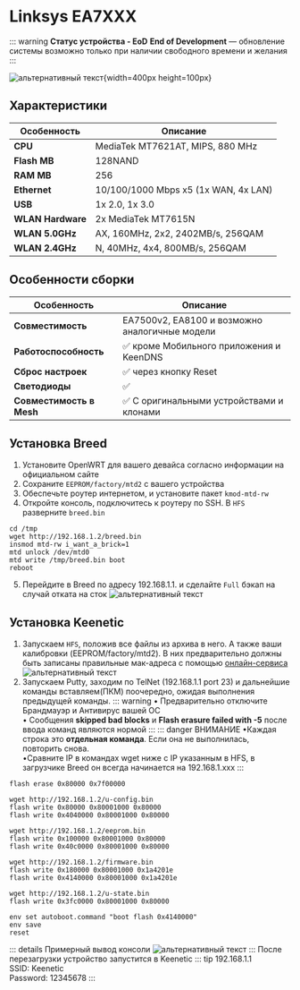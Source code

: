 # Linksys EA7XXX <YezBadge type="keenetic" text="4.1.6" url="/assets/files/firmware/Linksys-EA7xxx.zip" />

::: warning **Статус устройства - EoD**
**End of Development** — обновление системы возможно только при наличии свободного времени и желания
:::

![альтернативный текст](/assets/images/wiki/guides/Linksys/main.png){width=400px height=100px}

## Характеристики

| Особенность       | Описание                             |
|-------------------|--------------------------------------|
| **CPU**           | MediaTek MT7621AT, MIPS, 880 MHz     |
| **Flash MB**      | 128NAND                              |
| **RAM MB**        | 256                                  |
| **Ethernet**      | 10/100/1000 Mbps x5 (1x WAN, 4x LAN) |
| **USB**           | 1x 2.0, 1x 3.0                       |
| **WLAN Hardware** | 2x MediaTek MT7615N                  |
| **WLAN 5.0GHz**   | AX, 160MHz, 2x2, 2402MB/s, 256QAM    |
| **WLAN 2.4GHz**   | N, 40MHz, 4x4, 800MB/s, 256QAM       |

## Особенности сборки

| Особенность              | Описание                                       |
|--------------------------|------------------------------------------------|
| **Совместимость**        | EA7500v2, EA8100 и возможно аналогичные модели |
| **Работоспособность**    | ✅ кроме Мобильного приложения и KeenDNS        |
| **Сброс настроек**       | ✅ через кнопку Reset                           |
| **Светодиоды**           | ✅                                              |
| **Совместимость в Mesh** | ✅ С оригинальными устройствами и клонами       |

## Установка Breed

1. Установите OpenWRT для вашего девайса согласно информации на официальном сайте
2. Сохраните `EEPROM/factory/mtd2` с вашего устройства
3. Обеспечьте роутер интернетом, и установите пакет `kmod-mtd-rw`
4. Откройте консоль, подключитесь к роутеру по SSH. В `HFS` разверните `breed.bin`

````shell
cd /tmp
wget http://192.168.1.2/breed.bin
insmod mtd-rw i_want_a_brick=1
mtd unlock /dev/mtd0
mtd write /tmp/breed.bin boot
reboot
````

5. Перейдите в Breed по адресу 192.168.1.1. и сделайте `Full` бэкап на случай отката на сток
   ![альтернативный текст](/assets/images/wiki/guides/Xiaomi/breed.jpg)

## Установка Keenetic

1. Запускаем `HFS`, положив все файлы из архива в него. А также ваши калибровки (EEPROM/factory/mtd2). В них предварительно должны быть записаны правильные мак-адреса с помощью [онлайн-сервиса](https://yeezyio.github.io/)
   ![альтернативный текст](/assets/images/wiki/guides/TP-Link-EC330/openhfs.png)
2. Запускаем Putty, заходим по TelNet (192.168.1.1 port 23) и дальнейшие команды вставляем(ПКМ) поочередно, ожидая
   выполнения предыдущей команды.
   ::: warning
   • Предварительно отключите Брандмауэр и Антивирус вашей ОС
   <br/>• Сообщения **skipped bad blocks** и **Flash erasure failed with -5** после ввода команд являются нормой
   :::
   ::: danger ВНИМАНИЕ
   •Каждая строка это **отдельная команда**. Если она не выполнилась, повторить снова.
   <br/>•Cравните IP в командах wget ниже с IP указанным в HFS, в загрузчике Breed он всегда начинается на
   192.168.1.xxx
   :::

```shell
flash erase 0x80000 0x7f00000

wget http://192.168.1.2/u-config.bin
flash write 0x80000 0x80001000 0x80000
flash write 0x4040000 0x80001000 0x80000

wget http://192.168.1.2/eeprom.bin
flash write 0x100000 0x80001000 0x80000
flash write 0x40c0000 0x80001000 0x80000

wget http://192.168.1.2/firmware.bin
flash write 0x180000 0x80001000 0x1a4201e
flash write 0x4140000 0x80001000 0x1a4201e

wget http://192.168.1.2/u-state.bin
flash write 0x3fc0000 0x80001000 0x80000

env set autoboot.command "boot flash 0x4140000"
env save
reset
```

::: details Примерный вывод консоли
![альтернативный текст](/assets/images/wiki/guides/TP-Link-EC330/breedlog.png)
:::
После перезагрузки устройство запустится в Keenetic
::: tip 192.168.1.1<br/>SSID: Keenetic<br/>Password: 12345678
:::

